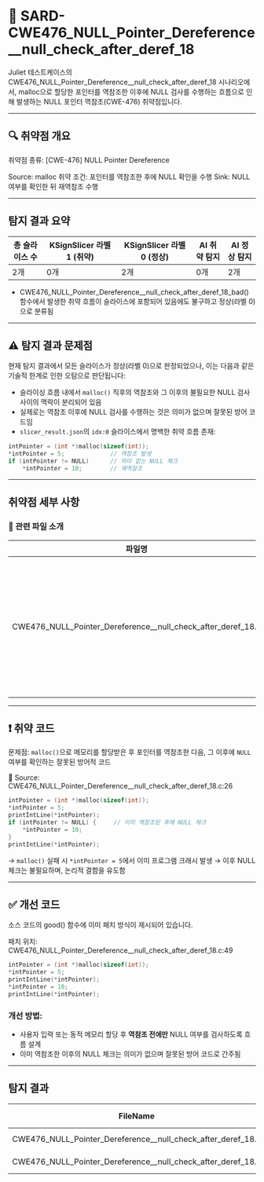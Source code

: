 # 📁 SARD-CWE476\_NULL\_Pointer\_Dereference\_\_null\_check\_after\_deref\_18

Juliet 테스트케이스의 CWE476\_NULL\_Pointer\_Dereference\_\_null\_check\_after\_deref\_18 시나리오에서, malloc으로 할당한 포인터를 역참조한 이후에 NULL 검사를 수행하는 흐름으로 인해 발생하는 NULL 포인터 역참조(CWE-476) 취약점입니다.

---

## 🔍 취약점 개요

취약점 종류: \[CWE-476] NULL Pointer Dereference

Source: malloc
취약 조건: 포인터를 역참조한 후에 NULL 확인을 수행
Sink: NULL 여부를 확인한 뒤 재역참조 수행

---

## 탐지 결과 요약

| 총 슬라이스 수 | KSignSlicer 라벨 1 (취약) | KSignSlicer 라벨 0 (정상) | AI 취약 탐지 | AI 정상 탐지 |
| -------- | --------------------- | --------------------- | -------- | -------- |
| 2개       | 0개                    | 2개                    | 0개       | 2개       |

* CWE476\_NULL\_Pointer\_Dereference\_\_null\_check\_after\_deref\_18\_bad() 함수에서 발생한 취약 흐름이 슬라이스에 포함되어 있음에도 불구하고 정상(라벨 0)으로 분류됨

---

## ⚠️ 탐지 결과 문제점

현재 탐지 결과에서 모든 슬라이스가 정상(라벨 0)으로 판정되었으나, 이는 다음과 같은 기술적 한계로 인한 오탐으로 판단됩니다:

* 슬라이싱 흐름 내에서 `malloc()` 직후의 역참조와 그 이후의 불필요한 NULL 검사 사이의 맥락이 분리되어 있음
* 실제로는 역참조 이후에 NULL 검사를 수행하는 것은 의미가 없으며 잘못된 방어 코드임
* `slicer_result.json`의 `idx:0` 슬라이스에서 명백한 취약 흐름 존재:

```c
intPointer = (int *)malloc(sizeof(int));
*intPointer = 5;             // 역참조 발생
if (intPointer != NULL)      // 의미 없는 NULL 체크
    *intPointer = 10;        // 재역참조
```

---

## 취약점 세부 사항

### 📁 관련 파일 소개

| 파일명                                                                   | 설명                                                  |
| --------------------------------------------------------------------- | --------------------------------------------------- |
| CWE476\_NULL\_Pointer\_Dereference\_\_null\_check\_after\_deref\_18.c | malloc 결과 포인터를 역참조한 뒤에 NULL 체크를 수행하는 취약 흐름을 포함하고 있음 |

---

## ❗️ 취약 코드

문제점: `malloc()`으로 메모리를 할당받은 후 포인터를 역참조한 다음, 그 이후에 `NULL` 여부를 확인하는 잘못된 방어적 코드

📄 Source: CWE476\_NULL\_Pointer\_Dereference\_\_null\_check\_after\_deref\_18.c:26

```c
intPointer = (int *)malloc(sizeof(int));
*intPointer = 5;
printIntLine(*intPointer);
if (intPointer != NULL) {     // 이미 역참조된 후에 NULL 체크
    *intPointer = 10;
}
printIntLine(*intPointer);
```

→ `malloc()` 실패 시 `*intPointer = 5`에서 이미 프로그램 크래시 발생
→ 이후 NULL 체크는 불필요하며, 논리적 결함을 유도함

---

## ✅ 개선 코드

소스 코드의 good() 함수에 이미 패치 방식이 제시되어 있습니다.

패치 위치: CWE476\_NULL\_Pointer\_Dereference\_\_null\_check\_after\_deref\_18.c:49

```c
intPointer = (int *)malloc(sizeof(int));
*intPointer = 5;
printIntLine(*intPointer);
*intPointer = 10;
printIntLine(*intPointer);
```

### 개선 방법:

* 사용자 입력 또는 동적 메모리 할당 후 **역참조 전에만** NULL 여부를 검사하도록 흐름 설계
* 이미 역참조한 이후의 NULL 체크는 의미가 없으며 잘못된 방어 코드로 간주됨

---

## 탐지 결과

| FileName                                                              | Caller                                                                   | Source | Sink  | idx | CWE-ID  | category       | criterion | line | label | token\_length | predict |
| --------------------------------------------------------------------- | ------------------------------------------------------------------------ | ------ | ----- | --- | ------- | -------------- | --------- | ---- | ----- | ------------- | ------- |
| CWE476\_NULL\_Pointer\_Dereference\_\_null\_check\_after\_deref\_18.c | CWE476\_NULL\_Pointer\_Dereference\_\_null\_check\_after\_deref\_18\_bad | False  | False | 0   | CWE-476 | CallExpression | malloc    | 26   | 0     | N/A           | 0       |
| CWE476\_NULL\_Pointer\_Dereference\_\_null\_check\_after\_deref\_18.c | good1                                                                    | False  | False | 1   | CWE-476 | CallExpression | malloc    | 49   | 0     | N/A           | 0       |


